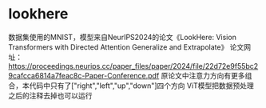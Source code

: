 # lookhere
数据集使用的MNIST，模型来自NeurIPS2024的论文《LookHere: Vision Transformers with Directed Attention Generalize and Extrapolate》
论文网址：https://proceedings.neurips.cc/paper_files/paper/2024/file/22d72e9f55bc29cafcca6814a7feac8c-Paper-Conference.pdf
原论文中注意力方向有更多组合，本代码中只有了["right","left","up","down"]四个方向
ViT模型把数据预处理之后的注释去掉也可以运行
